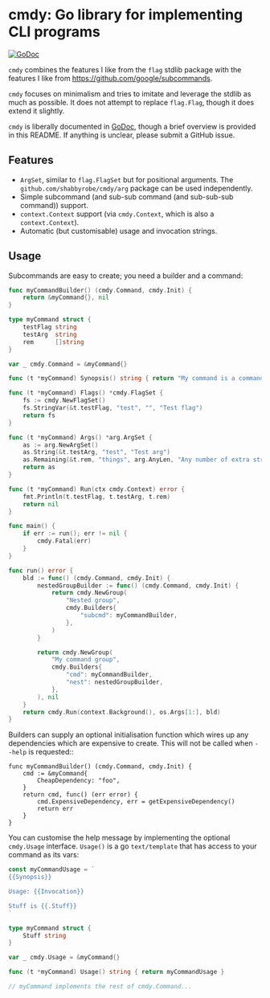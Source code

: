 cmdy: Go library for implementing CLI programs
==============================================

[![GoDoc](https://godoc.org/github.com/shabbyrobe/cmdy?status.svg)](https://godoc.org/github.com/shabbyrobe/cmdy)

`cmdy` combines the features I like from the `flag` stdlib package with the
features I like from https://github.com/google/subcommands.

`cmdy` focuses on minimalism and tries to imitate and leverage the stdlib as
much as possible. It does not attempt to replace `flag.Flag`, though it does
extend it slightly.

`cmdy` is liberally documented in [GoDoc](https://godoc.org/github.com/shabbyrobe/cmdy),
though a brief overview is provided in this README. If anything is unclear, please
submit a GitHub issue.


Features
--------

- `ArgSet`, similar to `flag.FlagSet` but for positional arguments. The
  `github.com/shabbyrobe/cmdy/arg` package can be used independently.
- Simple subcommand (and sub-sub command (and sub-sub-sub command)) support.
- `context.Context` support (via `cmdy.Context`, which is also a
  `context.Context`).
- Automatic (but customisable) usage and invocation strings.


Usage
-----

Subcommands are easy to create; you need a builder and a command:

```go
func myCommandBuilder() (cmdy.Command, cmdy.Init) {
	return &myCommand{}, nil
}

type myCommand struct {
	testFlag string
	testArg  string
	rem      []string
}

var _ cmdy.Command = &myCommand{}

func (t *myCommand) Synopsis() string { return "My command is a command that does stuff" }

func (t *myCommand) Flags() *cmdy.FlagSet {
	fs := cmdy.NewFlagSet()
	fs.StringVar(&t.testFlag, "test", "", "Test flag")
	return fs
}

func (t *myCommand) Args() *arg.ArgSet {
	as := arg.NewArgSet()
	as.String(&t.testArg, "test", "Test arg")
	as.Remaining(&t.rem, "things", arg.AnyLen, "Any number of extra string arguments.")
	return as
}

func (t *myCommand) Run(ctx cmdy.Context) error {
	fmt.Println(t.testFlag, t.testArg, t.rem)
	return nil
}

func main() {
	if err := run(); err != nil {
		cmdy.Fatal(err)
	}
}

func run() error {
	bld := func() (cmdy.Command, cmdy.Init) {
		nestedGroupBuilder := func() (cmdy.Command, cmdy.Init) {
			return cmdy.NewGroup(
				"Nested group",
				cmdy.Builders{
					"subcmd": myCommandBuilder,
				},
			)
		}

		return cmdy.NewGroup(
			"My command group",
			cmdy.Builders{
				"cmd": myCommandBuilder,
				"nest": nestedGroupBuilder,
			},
		), nil
	}
	return cmdy.Run(context.Background(), os.Args[1:], bld)
}
```

Builders can supply an optional initialisation function which wires up any
dependencies which are expensive to create. This will not be called when
``--help`` is requested::

```
func myCommandBuilder() (cmdy.Command, cmdy.Init) {
	cmd := &myCommand{
        CheapDependency: "foo",
    }
    return cmd, func() (err error) {
        cmd.ExpensiveDependency, err = getExpensiveDependency()
        return err
    }
}
```

You can customise the help message by implementing the optional `cmdy.Usage`
interface. ``Usage()`` is a go ``text/template`` that has access to your
command as its vars:

```go
const myCommandUsage = `
{{Synopsis}}

Usage: {{Invocation}}

Stuff is {{.Stuff}}
`

type myCommand struct {
    Stuff string
}

var _ cmdy.Usage = &myCommand{}

func (t *myCommand) Usage() string { return myCommandUsage }

// myCommand implements the rest of cmdy.Command...
```
